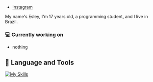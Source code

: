 - [Instagram](https://www.instagram.com/esley3k)

My name's Esley, I'm 17 years old, a programming student, and I live in Brazil.

### 💻 Currently working on
- nothing

## 🔨 Language and Tools

[![My Skills](https://skillicons.dev/icons?i=typescript,javascript,nodejs,express,prisma,mongodb,html,css,next,react,tailwind,figma,discord,vscode,photoshop)](https://instagram.com/esley9k)
